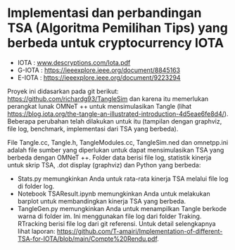 # Implementasi dan perbandingan TSA (Algoritma Pemilihan Tips) yang berbeda untuk cryptocurrency IOTA
- IOTA : www.descryptions.com/Iota.pdf
- G-IOTA : https://ieeexplore.ieee.org/document/8845163
- E-IOTA : https://ieeexplore.ieee.org/document/9223294

Proyek ini didasarkan pada git berikut: https://github.com/richardg93/TangleSim dan karena itu memerlukan perangkat lunak OMNeT ++ untuk mensimulasikan Tangle (lihat https://blog.iota.org/the-tangle-an-illustrated-introduction-4d5eae6fe8d4/). 
Beberapa perubahan telah dilakukan untuk itu (tampilan dengan graphviz, file log, benchmark, implementasi dari TSA yang berbeda).

File Tangle.cc, Tangle.h, TangleModules.cc, TangleSim.ned dan omnetpp.ini adalah file sumber yang diperlukan untuk dapat mensimulasikan TSA yang berbeda dengan OMNeT ++.
Folder data berisi file log, statistik kinerja untuk skrip TSA, .dot display (graphviz) dan Python yang berbeda:
- Stats.py memungkinkan Anda untuk rata-rata kinerja TSA melalui file log di folder log.
- Notebook TSAResult.ipynb memungkinkan Anda untuk melakukan barplot untuk membandingkan kinerja TSA yang berbeda.
- TangleGen.py memungkinkan Anda untuk menampilkan Tangle berkode warna di folder im. Ini menggunakan file log dari folder Traking.
RTracking berisi file log dari git referensi.
Untuk detail selengkapnya lihat laporan: https://github.com/T-amairi/Implementation-of-different-TSA-for-IOTA/blob/main/Compte%20Rendu.pdf.